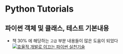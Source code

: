 # Python Tutorials

## 파이썬 객체 및 클래스, 테스트 기본내용
- 책 30% 에 해당하는 `고급` 부분 내용들이 많은 도움이 되었다
[![효율적 개발로 이끄는 파이썬 실천기술](../data/cover.jpg)](https://nbviewer.org/github/Jpub/fulfillPython/tree/main/)